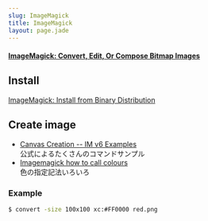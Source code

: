 ```yaml
---
slug: ImageMagick
title: ImageMagick
layout: page.jade
---
```


#### [ImageMagick: Convert, Edit, Or Compose Bitmap Images](http://www.imagemagick.org/script/index.php)


## Install
[ImageMagick: Install from Binary Distribution](http://www.imagemagick.org/script/binary-releases.php)


## Create image
- [Canvas Creation -- IM v6 Examples](http://www.imagemagick.org/Usage/canvas/)  
  公式によるたくさんのコマンドサンプル
- [Imagemagick how to call colours](http://www.rubblewebs.co.uk/imagemagick/notes/colours.php)  
  色の指定記法いろいろ

### Example

```bash
$ convert -size 100x100 xc:#FF0000 red.png
```
